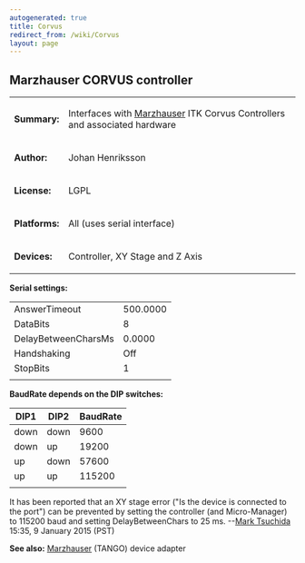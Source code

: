 ```yaml
---
autogenerated: true
title: Corvus
redirect_from: /wiki/Corvus
layout: page
---
```


## Marzhauser CORVUS controller

<table>
<tr>
<td markdown="1">

**Summary:**

</td>
<td markdown="1">

Interfaces with [Marzhauser](http://www.marzhauser.com) ITK Corvus
Controllers and associated hardware

</td>
</tr>
<tr>
<td markdown="1">

**Author:**

</td>
<td markdown="1">

Johan Henriksson

</td>
</tr>
<tr>
<td markdown="1">

**License:**

</td>
<td markdown="1">

LGPL

</td>
</tr>
<tr>
<td markdown="1">

**Platforms:**

</td>
<td markdown="1">

All (uses serial interface)

</td>
</tr>
<tr>
<td markdown="1">

**Devices:**

</td>
<td markdown="1">

Controller, XY Stage and Z Axis

</td>
</tr>
</table>

**Serial settings:**

|                     |          |
|---------------------|----------|
| AnswerTimeout       | 500.0000 |
| DataBits            | 8        |
| DelayBetweenCharsMs | 0.0000   |
| Handshaking         | Off      |
| StopBits            | 1        |
|                     |          |

**BaudRate depends on the DIP switches:**

| DIP1 | DIP2 | BaudRate |
|------|------|----------|
| down | down | 9600     |
| down | up   | 19200    |
| up   | down | 57600    |
| up   | up   | 115200   |
|      |      |          |

It has been reported that an XY stage error ("Is the device is connected
to the port") can be prevented by setting the controller (and
Micro-Manager) to 115200 baud and setting DelayBetweenChars to 25 ms.
--[Mark Tsuchida](/users/Mark_Tsuchida)
15:35, 9 January 2015 (PST)

**See also:** [Marzhauser](Marzhauser) (TANGO) device adapter

